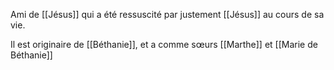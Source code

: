 Ami de [[Jésus]] qui a été ressuscité par justement [[Jésus]] au cours de sa vie.

Il est originaire de [[Béthanie]], et a comme sœurs [[Marthe]] et [[Marie de Béthanie]]